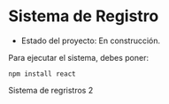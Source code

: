<h1> Sistema de Registro</h1>

- Estado del proyecto: En construcción.
  
Para ejecutar el sistema, debes poner:

```npm install react``` 

Sistema de regristros 2
